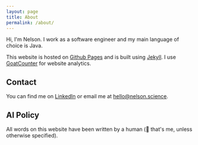 ```yaml
---
layout: page
title: About
permalink: /about/
---
```


Hi, I'm Nelson. I work as a software engineer and my main language of choice is Java.

This website is hosted on [Github Pages](https://pages.github.com/) and is built using [Jekyll](https://jekyllrb.com/).
I use [GoatCounter](https://www.goatcounter.com/) for website analytics.

## Contact

You can find me on [LinkedIn](https://www.linkedin.com/in/nelsonmooren/) or email me at [hello@nelson.science](mailto:hello@nelson.science).

## AI Policy

All words on this website have been written by a human (👋 that's me, unless otherwise specified).
